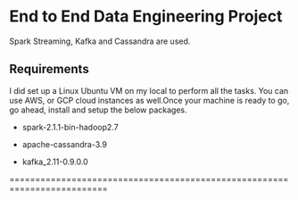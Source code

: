 # End to End Data Engineering Project
 Spark Streaming, Kafka and Cassandra are used.


## Requirements

I did set up a Linux Ubuntu VM on my local to perform all the tasks. You can use AWS, or GCP cloud instances as well.Once your machine is ready to go, go ahead, install and setup the below packages.

- spark-2.1.1-bin-hadoop2.7

- apache-cassandra-3.9

- kafka_2.11-0.9.0.0

=========================================================================



